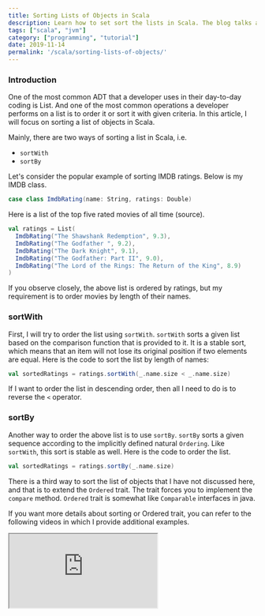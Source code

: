 ```yaml
---
title: Sorting Lists of Objects in Scala
description: Learn how to set sort the lists in Scala. The blog talks about the usage of sortWith and sortBy along with coding examples
tags: ["scala", "jvm"]
category: ["programming", "tutorial"]
date: 2019-11-14
permalink: '/scala/sorting-lists-of-objects/'
---
```


### Introduction

One of the most common ADT that a developer uses in their day-to-day coding is List. And one of the most common operations a developer performs on a list is to order it or sort it with given criteria. In this article, I will focus on sorting a list of objects in Scala.

Mainly, there are two ways of sorting a list in Scala, i.e.

* ```sortWith```
* `sortBy`

Let's consider the popular example of sorting IMDB ratings. Below is my IMDB class.

```scala
case class ImdbRating(name: String, ratings: Double)
```

Here is a list of the top five rated movies of all time (source).


```scala
val ratings = List(
  ImdbRating("The Shawshank Redemption", 9.3),
  ImdbRating("The Godfather ", 9.2),
  ImdbRating("The Dark Knight", 9.1),
  ImdbRating("The Godfather: Part II", 9.0),
  ImdbRating("The Lord of the Rings: The Return of the King", 8.9)
)
```

If you observe closely, the above list is ordered by ratings, but my requirement is to order movies by length of their names.

### sortWith
First, I will try to order the list using `sortWith`. `sortWith` sorts a given list based on the comparison function that is provided to it. It is a stable sort, which means that an item will not lose its original position if two elements are equal. Here is the code to sort the list by length of names:

```scala
val sortedRatings = ratings.sortWith(_.name.size < _.name.size)
```

If I want to order the list in descending order, then all I need to do is to reverse the `<` operator. 

### sortBy
Another way to order the above list is to use `sortBy`. `sortBy` sorts a given sequence according to the implicitly defined natural `Ordering`. Like `sortWith`, this sort is stable as well. Here is the code to order the list.

```scala
val sortedRatings = ratings.sortBy(_.name.size)
```

There is a third way to sort the list of objects that I have not discussed here, and that is to extend the `Ordered` trait. The trait forces you to implement the `compare` method. `Ordered` trait is somewhat like `Comparable` interfaces in java.

If you want more details about sorting or Ordered trait, you can refer to the following videos in which I provide additional examples.

<iframe src="https://www.youtube.com/embed/hjY_mC7dPxc"></iframe>
